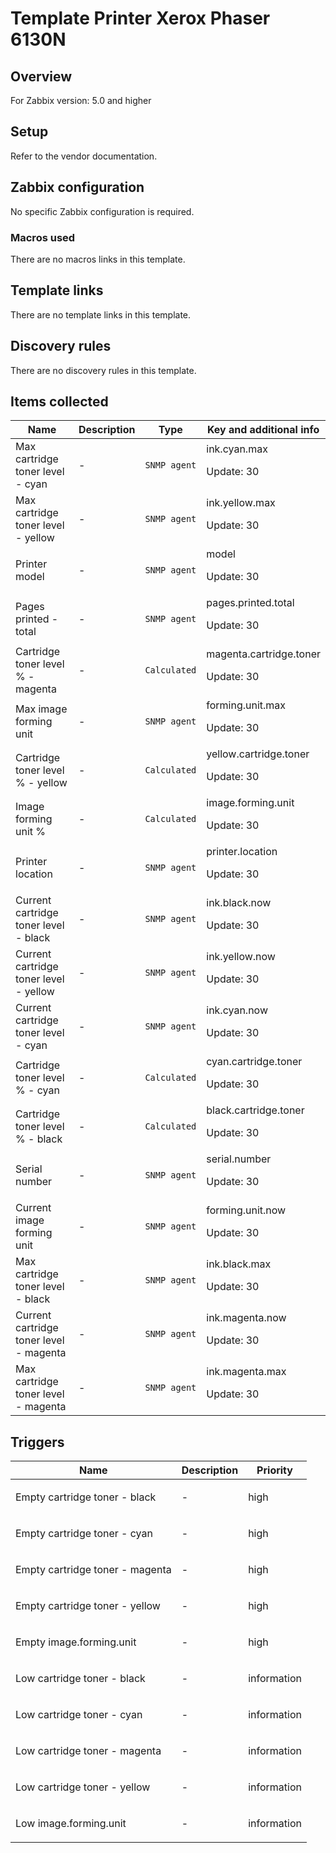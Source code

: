 # Template Printer Xerox Phaser 6130N

## Overview

For Zabbix version: 5.0 and higher

## Setup

Refer to the vendor documentation.

## Zabbix configuration

No specific Zabbix configuration is required.

### Macros used

There are no macros links in this template.

## Template links

There are no template links in this template.

## Discovery rules

There are no discovery rules in this template.

## Items collected

|Name|Description|Type|Key and additional info|
|----|-----------|----|----|
|Max cartridge toner level - cyan|<p>-</p>|`SNMP agent`|ink.cyan.max<p>Update: 30</p>|
|Max cartridge toner level - yellow|<p>-</p>|`SNMP agent`|ink.yellow.max<p>Update: 30</p>|
|Printer model|<p>-</p>|`SNMP agent`|model<p>Update: 30</p>|
|Pages printed - total|<p>-</p>|`SNMP agent`|pages.printed.total<p>Update: 30</p>|
|Cartridge toner level % - magenta|<p>-</p>|`Calculated`|magenta.cartridge.toner<p>Update: 30</p>|
|Max image forming unit|<p>-</p>|`SNMP agent`|forming.unit.max<p>Update: 30</p>|
|Cartridge toner level % - yellow|<p>-</p>|`Calculated`|yellow.cartridge.toner<p>Update: 30</p>|
|Image forming unit %|<p>-</p>|`Calculated`|image.forming.unit<p>Update: 30</p>|
|Printer location|<p>-</p>|`SNMP agent`|printer.location<p>Update: 30</p>|
|Current cartridge toner level - black|<p>-</p>|`SNMP agent`|ink.black.now<p>Update: 30</p>|
|Current cartridge toner level - yellow|<p>-</p>|`SNMP agent`|ink.yellow.now<p>Update: 30</p>|
|Current cartridge toner level - cyan|<p>-</p>|`SNMP agent`|ink.cyan.now<p>Update: 30</p>|
|Cartridge toner level % - cyan|<p>-</p>|`Calculated`|cyan.cartridge.toner<p>Update: 30</p>|
|Cartridge toner level % - black|<p>-</p>|`Calculated`|black.cartridge.toner<p>Update: 30</p>|
|Serial number|<p>-</p>|`SNMP agent`|serial.number<p>Update: 30</p>|
|Current image forming unit|<p>-</p>|`SNMP agent`|forming.unit.now<p>Update: 30</p>|
|Max cartridge toner level - black|<p>-</p>|`SNMP agent`|ink.black.max<p>Update: 30</p>|
|Current cartridge toner level - magenta|<p>-</p>|`SNMP agent`|ink.magenta.now<p>Update: 30</p>|
|Max cartridge toner level - magenta|<p>-</p>|`SNMP agent`|ink.magenta.max<p>Update: 30</p>|
## Triggers

|Name|Description|Priority|
|----|-----------|----|
|Empty cartridge toner - black|<p>-</p>|high|
|Empty cartridge toner - cyan|<p>-</p>|high|
|Empty cartridge toner - magenta|<p>-</p>|high|
|Empty cartridge toner - yellow|<p>-</p>|high|
|Empty image.forming.unit|<p>-</p>|high|
|Low cartridge toner - black|<p>-</p>|information|
|Low cartridge toner - cyan|<p>-</p>|information|
|Low cartridge toner - magenta|<p>-</p>|information|
|Low cartridge toner - yellow|<p>-</p>|information|
|Low image.forming.unit|<p>-</p>|information|
